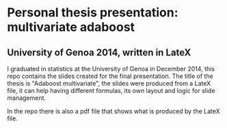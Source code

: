 # Personal thesis presentation: multivariate adaboost 
## University of Genoa 2014, written in LateX

I graduated in statistics at the University of Genoa in December 2014, this repo contains the slides created for the final presentation.
The title of the thesis is "Adaboost multivariate", the slides were produced from a LateX file, it can help having different formulas, its own layout and logic for slide management.

In the repo there is also a pdf file that shows what is produced by the LateX file.
